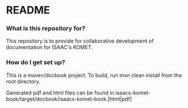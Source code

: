 # README #

### What is this repository for? ###

This repository is to provide for collaborative development of documentation for ISAAC's KOMET. 

### How do I get set up? ###

This is a maven/docbook project. To build, run mvn clean install from the root directory. 

Generated pdf and html files can be found in isaacs-komet-book/target/docbook/isaacs-komet-book.[html|pdf]